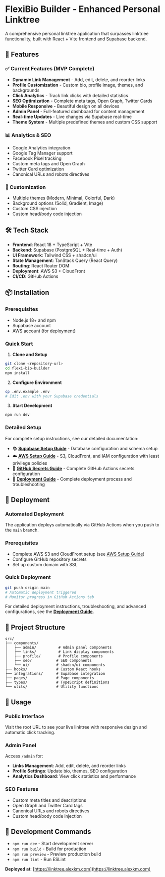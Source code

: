 # FlexiBio Builder - Enhanced Personal Linktree

A comprehensive personal linktree application that surpasses linktr.ee functionality, built with React + Vite frontend and Supabase backend.

## 🚀 Features

### ✅ Current Features (MVP Complete)
- **Dynamic Link Management** - Add, edit, delete, and reorder links
- **Profile Customization** - Custom bio, profile image, themes, and backgrounds
- **Click Analytics** - Track link clicks with detailed statistics
- **SEO Optimization** - Complete meta tags, Open Graph, Twitter Cards
- **Mobile Responsive** - Beautiful design on all devices
- **Admin Panel** - Full-featured dashboard for content management
- **Real-time Updates** - Live changes via Supabase real-time
- **Theme System** - Multiple predefined themes and custom CSS support

### 📊 Analytics & SEO
- Google Analytics integration
- Google Tag Manager support
- Facebook Pixel tracking
- Custom meta tags and Open Graph
- Twitter Card optimization
- Canonical URLs and robots directives

### 🎨 Customization
- Multiple themes (Modern, Minimal, Colorful, Dark)
- Background options (Solid, Gradient, Image)
- Custom CSS injection
- Custom head/body code injection

## 🛠️ Tech Stack

- **Frontend**: React 18 + TypeScript + Vite
- **Backend**: Supabase (PostgreSQL + Real-time + Auth)
- **UI Framework**: Tailwind CSS + shadcn/ui
- **State Management**: TanStack Query (React Query)
- **Routing**: React Router DOM
- **Deployment**: AWS S3 + CloudFront
- **CI/CD**: GitHub Actions

## 📦 Installation

### Prerequisites
- Node.js 18+ and npm
- Supabase account
- AWS account (for deployment)

### Quick Start

1. **Clone and Setup**
```bash
git clone <repository-url>
cd flexi-bio-builder
npm install
```

2. **Configure Environment**
```bash
cp .env.example .env
# Edit .env with your Supabase credentials
```

3. **Start Development**
```bash
npm run dev
```

### Detailed Setup

For complete setup instructions, see our detailed documentation:

- 📚 **[Supabase Setup Guide](./docs/SUPABASE_SETUP.md)** - Database configuration and schema setup
- ☁️ **[AWS Setup Guide](./docs/AWS_SETUP.md)** - S3, CloudFront, and IAM configuration with least privilege policies
- 🔐 **[GitHub Secrets Guide](./docs/GITHUB_SECRETS.md)** - Complete GitHub Actions secrets configuration
- 🚀 **[Deployment Guide](./docs/DEPLOYMENT.md)** - Complete deployment process and troubleshooting

## 🚀 Deployment

### Automated Deployment
The application deploys automatically via GitHub Actions when you push to the `main` branch.

### Prerequisites
- Complete AWS S3 and CloudFront setup (see [AWS Setup Guide](./docs/AWS_SETUP.md))
- Configure GitHub repository secrets
- Set up custom domain with SSL

### Quick Deployment
```bash
git push origin main
# Automatic deployment triggered
# Monitor progress in GitHub Actions tab
```

For detailed deployment instructions, troubleshooting, and advanced configurations, see the **[Deployment Guide](./docs/DEPLOYMENT.md)**.

## 📁 Project Structure

```
src/
├── components/
│   ├── admin/          # Admin panel components
│   ├── links/          # Link display components
│   ├── profile/        # Profile components
│   ├── seo/           # SEO components
│   └── ui/            # shadcn/ui components
├── hooks/             # Custom React hooks
├── integrations/      # Supabase integration
├── pages/             # Page components
├── types/             # TypeScript definitions
└── utils/             # Utility functions
```

## 🎯 Usage

### Public Interface
Visit the root URL to see your live linktree with responsive design and automatic click tracking.

### Admin Panel
Access `/admin` for:
- **Links Management**: Add, edit, delete, and reorder links
- **Profile Settings**: Update bio, themes, SEO configuration
- **Analytics Dashboard**: View click statistics and performance

### SEO Features
- Custom meta titles and descriptions
- Open Graph and Twitter Card tags
- Canonical URLs and robots directives
- Custom head/body code injection

## 🔧 Development Commands

- `npm run dev` - Start development server
- `npm run build` - Build for production
- `npm run preview` - Preview production build
- `npm run lint` - Run ESLint

**Deployed at**: [https://linktree.alexkm.com](https://linktree.alexkm.com)
